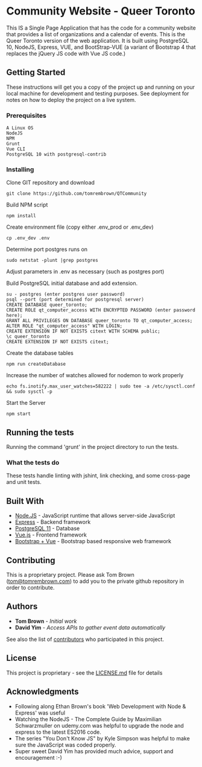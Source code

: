 # Community Website - Queer Toronto

This IS a Single Page Application that has the code for a community website that provides a list of organizations and a calendar of events.  This is the Queer Toronto version of the web application.  It is built using PostgreSQL 10, NodeJS, Express, VUE, and BootStrap-VUE (a variant of Bootstrap 4 that replaces the jQuery JS code with Vue JS code.)  

## Getting Started

These instructions will get you a copy of the project up and running on your local machine for development and testing purposes. See deployment for notes on how to deploy the project on a live system.

### Prerequisites

```
A Linux OS
NodeJS
NPM
Grunt
Vue CLI
PostgreSQL 10 with postgresql-contrib
```

### Installing

Clone GIT repository and download

```
git clone https://github.com/tomrembrown/QTCommunity
```

Build NPM script

```
npm install
```

Create environment file (copy either .env_prod or .env_dev)

```
cp .env_dev .env
```

Determine port postgres runs on

```
sudo netstat -plunt |grep postgres
```

Adjust parameters in .env as necessary (such as postgres port)

Build PostgreSQL initial database and add extension. 

```
su - postgres (enter postgres user password)
psql --port (port determined for postgresql server)
CREATE DATABASE queer_toronto;
CREATE ROLE qt_computer_access WITH ENCRYPTED PASSWORD (enter password here);
GRANT ALL PRIVILEGES ON DATABASE queer_toronto TO qt_computer_access;
ALTER ROLE "qt_computer_access" WITH LOGIN;
CREATE EXTENSION IF NOT EXISTS citext WITH SCHEMA public;
\c queer_toronto
CREATE EXTENSION IF NOT EXISTS citext;
```

Create the database tables

```
npm run createDatabase
```

Increase the number of watches allowed for nodemon to work properly

```
echo fs.inotify.max_user_watches=582222 | sudo tee -a /etc/sysctl.conf && sudo sysctl -p
```

Start the Server

```
npm start
```

## Running the tests

Running the command 'grunt' in the project directory to run the tests.

### What the tests do

These tests handle linting with jshint, link checking, and some cross-page and unit tests.

## Built With

* [Node.JS](https://nodejs.org/) - JavaScript runtime that allows server-side JavaScript
* [Express](https://expressjs.com/) - Backend framework
* [PostgreSQL 11](https://www.postgresql.org/) - Database
* [Vue.js](https://vuejs.org/) - Frontend framework
* [Bootstrap + Vue](https://bootstrap-vue.js.org/) - Bootstrap based responsive web framework

## Contributing

This is a proprietary project.  Please ask Tom Brown (tom@tomrembrown.com) to add you to the private github repository in order to contribute.

## Authors

* **Tom Brown** - *Initial work*
* **David Yim** - *Access APIs to gather event data automatically*

See also the list of [contributors](https://github.com/tomrembrown/QTCommunity/contributors) who participated in this project.

## License

This project is proprietary - see the [LICENSE.md](LICENSE.md) file for details

## Acknowledgments

* Following along Ethan Brown's book 'Web Development with Node & Express' was useful
* Watching the NodeJS - The Complete Guide by Maximilian Schwarzmuller on udemy.com was helpful to upgrade the node and express to the latest ES2016 code.
* The series "You Don't Know JS" by Kyle Simpson was helpful to make sure the JavaScript was coded properly.
* Super sweet David Yim has provided much advice, support and encouragement :-)

